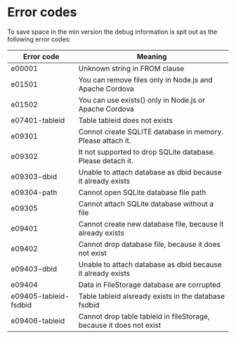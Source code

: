 # Error codes

To save space in the min version the debug information is spit out as the following error codes:

Error code | Meaning
-----------|---------
e00001| Unknown string in FROM clause
e01501|You can remove files only in Node.js and Apache Cordova
e01502|You can use exists() only in Node.js or Apache Cordova
e07401-tableid | Table tableid does not exists
e09301|Connot create SQLITE database in memory. Please attach it.
e09302|It not supported to drop SQLite database. Please detach it.
e09303-dbid|Unable to attach database as dbid because it already exists
e09304-path|Cannot open SQLite database file path
e09305|Cannot attach SQLite database without a file
e09401|Cannot create new database file, because it already exists
e09402|Cannot drop database file, because it does not exist
e09403-dbid|Unable to attach database as dbid because it already exists
e09404|Data in FileStorage database are corrupted
e09405-tableid-fsdbid|Table tableid alsready exists in the database fsdbid
e09406-tableid|Cannot drop table tableid in fileStorage, because it does not exist